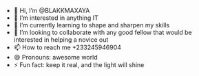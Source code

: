 - 👋 Hi, I’m @BLAKKMAXAYA
- 👀 I’m interested in anything IT
- 🌱 I’m currently learning to shape and sharpen my skills 
- 💞️ I’m looking to collaborate with any good fellow that would be interested in helping a novice out
- 📫 How to reach me +233245946904
- 😄 Pronouns: awesome world
- ⚡ Fun fact: keep it real, and the light will shine

<!---
BLAKKMAXAYA/BLAKKMAXAYA is a ✨ special ✨ repository because its `README.md` (this file) appears on your GitHub profile.
You can click the Preview link to take a look at your changes.
--->
